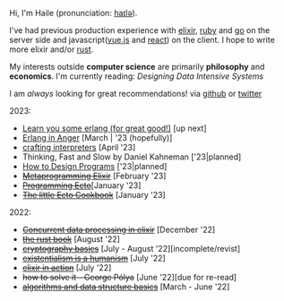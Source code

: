 Hi, I'm Haile (pronunciation: [haɪlə](https://en.wikipedia.org/wiki/File:Haile_Selassie.ogg)).

I've had previous production experience with [elixir](https://elixir-lang.org/), [ruby](https://www.ruby-lang.org/en/)
and [go](https://go.dev/) on the server side and javascript([vue.js](https://vuejs.org/) and [react](https://reactjs.org/)) on the client.
I hope to write more elixir and/or [rust](https://www.rust-lang.org/).

My interests outside **computer science** are primarily **philosophy** and **economics**.
I'm currently reading: _Designing Data Intensive Systems_

I am _always_ looking for great recommendations! via [github](https://gist.github.com/hailelagi/26263ee81eebd06c5e62b98617854581)
or [twitter](https://www.twitter.com/haile_lagi)

2023:

- [Learn you some erlang (for great good!)](https://learnyousomeerlang.com/content) [up next]
- [Erlang in Anger](https://www.erlang-in-anger.com/) [March | '23 (hopefully)]
- [crafting interpreters](https://craftinginterpreters.com/) [April '23]
- Thinking, Fast and Slow by Daniel Kahneman ['23|planned]
- [How to Design Programs](https://htdp.org/) ['23|planned]
- ~~[Metaprogramming Elixir](https://pragprog.com/titles/cmelixir/metaprogramming-elixir/)~~ [February '23]
- ~~[Programming Ecto](https://pragprog.com/titles/wmecto/programming-ecto/)~~[January '23]
- ~~[The little Ecto Cookbook](https://dashbit.co/ebooks/the-little-ecto-cookbook)~~ [January '23]

2022:

- ~~[Concurrent data processing in elixir](https://pragprog.com/titles/sgdpelixir/concurrent-data-processing-in-elixir/)~~ [December '22]
- ~~[the rust book](https://github.com/hailelagi/rustacea)~~ [August '22]
- ~~[cryptography basics](https://github.com/hailelagi/matasano)~~ [July - August '22][incomplete/revist]
- ~~[existentialism is a humanism](https://www.goodreads.com/book/show/51985.Existentialism_is_a_Humanism)~~ [July '22]
- ~~[elixir in action](https://www.notion.so/Elixir-in-Action-Book-review-27ff4cbe67f140a688637e1422f11641)~~ [July '22]
- ~~how to solve it - George Pólya~~ [June '22][due for re-read]
- ~~[algorithms and data structure basics](https://runestone.academy/ns/books/published/pythonds/index.html)~~ [March - June '22]

